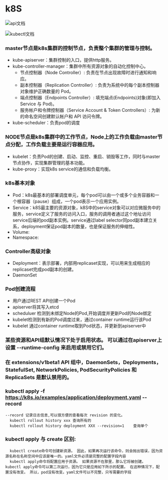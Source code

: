 
# k8S

![api文档](https://kubernetes.io/docs/reference/generated/kubernetes-api/v1.18)

![kubectl文档](https://kubernetes.io/docs/reference/generated/kubectl/kubectl-commands)

### master节点是k8s集群的控制节点，负责整个集群的管理与控制。
  - kube-apiserver：集群控制的入口，提供http服务。
  - kube-controller-manager：集群中所有资源对象的自动化控制中心。
    - 节点控制器（Node Controller）: 负责在节点出现故障时进行通知和响应。
    - 副本控制器（Replication Controller）: 负责为系统中的每个副本控制器对象维护正确数量的 Pod。
    - 端点控制器（Endpoints Controller）: 填充端点(Endpoints)对象(即加入 Service 与 Pod)。
    - 服务帐户和令牌控制器（Service Account & Token Controllers）: 为新的命名空间创建默认帐户和 API 访问令牌。
  - kube-scheduler：负责pod的调度

### NODE节点是k8s集群中的工作节点，Node上的工作负载由master节点分配，工作负载主要是运行容器应用。
  - kubelet：负责Pod的创建、启动、监控、重启、销毁等工作，同时与master节点协作，实现集群管理的基本功能。
  - kube-proxy：实现k8s service的通信和负载均衡。

### k8s基本对象
  - Pod：k8s最基本的部署调度单元，每个pod可以由一个或多个业务容器和一个根容器（pause）组成，一个pod表示一个应用实例。
  - Service：k8S最主要的资源对象，k8S中的service对象可以对应微服务中的服务，service定义了服务的访问入口，服务的调用者通过这个地址访问service后端的pod副本实例。service通过label selector同pod副本建立关系，deployment保证pod副本的数量，也是保证服务的伸缩性。
  - Volume:
  - Namespace:
  
### Controller高级对象
  - Deployment：表示部署，内部用replicaset实现，可以用来生成相应的replicaset完成pod副本的创建。
  - DaemonSet

 ### Pod创建流程
  - 用户通过REST API创建一个Pod
  - apiserver将其写入etcd
  - scheduluer 检测到未绑定Node的Pod,开始调度并更新Pod的Node绑定
  - kubelet检测到有新的Pod调度过来，通过container runtime运行该Pod
  - kubelet 通过container runtime取到Pod状态，并更新到apiserver中

### 某些资源和API组默认情况下处于启用状态。 可以通过在apiserver上设置 --runtime-config 来启用或禁用它们。

### 在 extensions/v1beta1 API 组中，DaemonSets，Deployments，StatefulSet, NetworkPolicies, PodSecurityPolicies 和 ReplicaSets 是默认禁用的。 

### kubectl apply -f https://k8s.io/examples/application/deployment.yaml --record
    --record 记录日志信息,可以很方便的查看每次 revision 的变化。
      kubectl rollout history xxx 查询所有的
      kubectl rollout history deployment XXX --revision=1    查询单个

### kubectl apply 与 create 区别:
      kubectl create命令可创建新资源。 因此，如果再次运行该命令，则会抛出错误，因为资源名称在名称空间中应该是唯一的。yaml文件必须是完整的配置字段内容
      kubectl apply命令将配置应用于资源。 如果资源不在那里，那么它将被创建。 kubectl apply命令可以第二次运行，因为它只是应用如下所示的配置。 在这种情况下，配置没有改变。 所以，pod没有改变。yaml文件可以不完整，只写需要的字段	